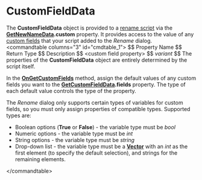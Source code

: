 # CustomFieldData

The **CustomFieldData** object is provided to a [rename script](/Manual/scripting/rename_scripts/RAEDME.md) via the **[GetNewNameData](getnewnamedata.md).custom** property. It provides access to the value of any [custom fields](/Manual/scripting/rename_scripts/custom_fields_in_the_rename_dialog.md) that your script added to the *Rename* dialog.  
\<commandtable columns="3" id="cmdtable_1"\> \$\$ Property Name \$\$ Return Type \$\$ Description \$\$ \<custom field property\> \$\$ *variant* \$\$ The properties of the **CustomFieldData** object are entirely determined by the script itself.

In the **[OnGetCustomFields](../scripting_events/ongetcustomfields.md)** method, assign the default values of any custom fields you want to the **[GetCustomFieldData](getcustomfielddata.md).fields** property. The type of each default value controls the type of the property.

The *Rename* dialog only supports certain types of variables for custom fields, so you must only assign properties of compatible types. Supported types are:

- Boolean options (**True** or **False**) - the variable type must be *bool*
- Numeric options - the variable type must be *int*
- String options - the variable type must be *string*
- Drop-down list - the variable type must be a **[Vector](vector.md)** with an *int* as the first element (to specify the default selection), and strings for the remaining elements.

\</commandtable\>
